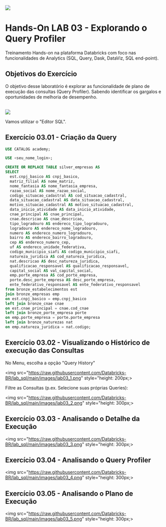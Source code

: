 
<img src="https://raw.githubusercontent.com/Databricks-BR/lab_sql/main/images/header_handson_sql.png">

# Hands-On LAB 03 - Explorando o Query Profiler 

Treinamento Hands-on na plataforma Databricks com foco nas funcionalidades de Analytics (SQL, Query, Dask, DataViz, SQL end-point).


## Objetivos do Exercício

O objetivo desse laboratório é explorar as funcionalidade de plano de execução das consultas (Query Profiler). Sabendo identificar os gargalos e oportunidades de melhoria de desempenho. </br>
</br>


<img src="https://raw.githubusercontent.com/Databricks-BR/lab_sql/main/images/desnormaliza.png">

Vamos utilizar o "Editor SQL".

## Exercício 03.01 - Criação da Query

``` sql
USE CATALOG academy;

USE <seu_nome_login>;

CREATE OR REPLACE TABLE silver_empresas AS
SELECT 
  est.cnpj_basico AS cnpj_basico,
  matriz_filial AS nome_matriz,
  nome_fantasia AS nome_fantasia_empresa,
  razao_social AS nome_razao_social,
  codigo_situacao_cadastral AS cod_situacao_cadastral,
  data_situacao_cadastral AS data_situacao_cadastral,
  motivo_situacao_cadastral AS motivo_situacao_cadastral,
  data_inicio_atividade AS data_inicio_atividade,
  cnae_principal AS cnae_principal,
  cnae.descricao AS cnae_descricao,
  tipo_logradouro AS endereco_tipo_logradouro,
  logradouro AS endereco_nome_logradouro,
  numero AS endereco_numero_logradouro,
  bairro AS endereco_bairro_logradouro,
  cep AS endereco_numero_cep,
  uf AS endereco_unidade_federativa,
  codigo_municipio_siafi AS codigo_municipio_siafi,
  natureza_juridica AS cod_natureza_juridica,
  nat.descricao AS desc_natureza_juridica,
  qualificacao_responsavel AS qualificacao_responsavel,
  capital_social AS val_capital_social,
  emp.porte_empresa AS cod_porte_empresa,
  porte.desc_porte_empresa AS desc_porte_empresa,
  ente_federativo_responsavel AS ente_federativo_responsavel
from bronze_estabelecimentos est
join bronze_empresas emp
on est.cnpj_basico = emp.cnpj_basico
left join bronze_cnae cnae
on est.cnae_principal = cnae.cod_cnae
left join bronze_porte_empresa porte
on emp.porte_empresa = porte.porte_empresa
left join bronze_naturezas nat
on emp.natureza_juridica = nat.codigo;


```

## Exercício 03.02 - Visualizando o Histórico de execução das Consultas


No Menu, escolha a opção "Query History"

<img src="https://raw.githubusercontent.com/Databricks-BR/lab_sql/main/images/lab03_1.png" style="height: 200px;>

Filtre as Consultas (p.ex.  Selecione suas próprias Queries):

<img src="https://raw.githubusercontent.com/Databricks-BR/lab_sql/main/images/lab03_2.png" style="height: 300px;>

## Exercício 03.03 - Analisando o Detalhe da Execução

<img src="https://raw.githubusercontent.com/Databricks-BR/lab_sql/main/images/lab03_3.png" style="height: 300px;>


## Exercício 03.04 - Analisando o Query Profiler

<img src="https://raw.githubusercontent.com/Databricks-BR/lab_sql/main/images/lab03_4.png" style="height: 300px;>


## Exercício 03.05 - Analisando o Plano de Execução

<img src="https://raw.githubusercontent.com/Databricks-BR/lab_sql/main/images/lab03_5.png" style="height: 300px;>


